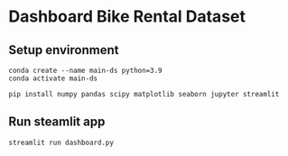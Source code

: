 # Dashboard Bike Rental Dataset

## Setup environment
```
conda create --name main-ds python=3.9
conda activate main-ds
```

```
pip install numpy pandas scipy matplotlib seaborn jupyter streamlit
```

## Run steamlit app

```
streamlit run dashboard.py
```